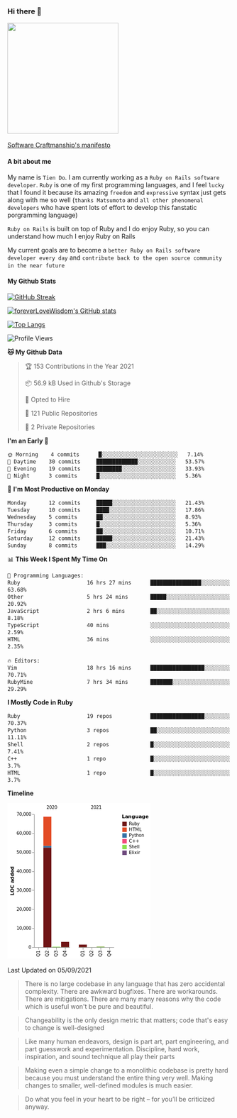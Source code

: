 ### Hi there 👋

<!--
**foreverLoveWisdom/foreverLoveWisdom** is a ✨ _special_ ✨ repository because its `README.md` (this file) appears on your GitHub profile.

Here are some ideas to get you started:

- 🔭 I’m currently working on ...
- 🌱 I’m currently learning ...
- 👯 I’m looking to collaborate on ...
- 🤔 I’m looking for help with ...
- 💬 Ask me about ...
- 📫 How to reach me: ...
- 😄 Pronouns: ...
- ⚡ Fun fact: ...
-->

<img src="https://codecondo.com/wp-content/uploads/2017/09/railslogo.png" width="250" height="250">

[Software Craftmanship's manifesto](http://manifesto.softwarecraftsmanship.org/)

#### A bit about me
My name is `Tien Do`. I am currently working as a `Ruby on Rails software developer`. `Ruby` is one of my first programming languages, and I feel `lucky` that I found it because its amazing `freedom` and `expressive` syntax just gets along with me so well (`thanks Matsumoto` and `all other phenomenal developers` who have spent lots of effort to develop this fanstatic porgramming language)

`Ruby on Rails` is built on top of Ruby and I do enjoy Ruby, so you can understand how much I enjoy Ruby on Rails

My current goals are to become a `better Ruby on Rails software developer every day` and `contribute back to the open source community in the near future`

#### My Github Stats

[![GitHub Streak](https://github-readme-streak-stats.herokuapp.com/?user=foreverLoveWisdom&theme=dracula)](https://git.io/streak-stats)
&nbsp;
&nbsp;

[![foreverLoveWisdom's GitHub stats](https://github-readme-stats.vercel.app/api?username=foreverLoveWisdom&show_icons=true&theme=react&count_private=true)](https://github.com/anuraghazra/github-readme-stats)

[![Top Langs](https://github-readme-stats.vercel.app/api/top-langs/?username=foreverLoveWisdom&show_icons=true&theme=vue-dark)](https://github.com/anuraghazra/github-readme-stats)

<!--START_SECTION:waka-->
![Profile Views](http://img.shields.io/badge/Profile%20Views-0-blue)

**🐱 My Github Data** 

> 🏆 153 Contributions in the Year 2021
 > 
> 📦 56.9 kB Used in Github's Storage 
 > 
> 💼 Opted to Hire
 > 
> 📜 121 Public Repositories 
 > 
> 🔑 2 Private Repositories  
 > 
**I'm an Early 🐤** 

```text
🌞 Morning    4 commits      █░░░░░░░░░░░░░░░░░░░░░░░░   7.14% 
🌆 Daytime    30 commits     █████████████░░░░░░░░░░░░   53.57% 
🌃 Evening    19 commits     ████████░░░░░░░░░░░░░░░░░   33.93% 
🌙 Night      3 commits      █░░░░░░░░░░░░░░░░░░░░░░░░   5.36%

```
📅 **I'm Most Productive on Monday** 

```text
Monday       12 commits     █████░░░░░░░░░░░░░░░░░░░░   21.43% 
Tuesday      10 commits     ████░░░░░░░░░░░░░░░░░░░░░   17.86% 
Wednesday    5 commits      ██░░░░░░░░░░░░░░░░░░░░░░░   8.93% 
Thursday     3 commits      █░░░░░░░░░░░░░░░░░░░░░░░░   5.36% 
Friday       6 commits      ██░░░░░░░░░░░░░░░░░░░░░░░   10.71% 
Saturday     12 commits     █████░░░░░░░░░░░░░░░░░░░░   21.43% 
Sunday       8 commits      ███░░░░░░░░░░░░░░░░░░░░░░   14.29%

```


📊 **This Week I Spent My Time On** 

```text
💬 Programming Languages: 
Ruby                     16 hrs 27 mins      ████████████████░░░░░░░░░   63.68% 
Other                    5 hrs 24 mins       █████░░░░░░░░░░░░░░░░░░░░   20.92% 
JavaScript               2 hrs 6 mins        ██░░░░░░░░░░░░░░░░░░░░░░░   8.18% 
TypeScript               40 mins             ░░░░░░░░░░░░░░░░░░░░░░░░░   2.59% 
HTML                     36 mins             ░░░░░░░░░░░░░░░░░░░░░░░░░   2.35%

🔥 Editors: 
Vim                      18 hrs 16 mins      █████████████████░░░░░░░░   70.71% 
RubyMine                 7 hrs 34 mins       ███████░░░░░░░░░░░░░░░░░░   29.29%

```

**I Mostly Code in Ruby** 

```text
Ruby                     19 repos            █████████████████░░░░░░░░   70.37% 
Python                   3 repos             ██░░░░░░░░░░░░░░░░░░░░░░░   11.11% 
Shell                    2 repos             █░░░░░░░░░░░░░░░░░░░░░░░░   7.41% 
C++                      1 repo              █░░░░░░░░░░░░░░░░░░░░░░░░   3.7% 
HTML                     1 repo              █░░░░░░░░░░░░░░░░░░░░░░░░   3.7%

```


**Timeline**

![Chart not found](https://raw.githubusercontent.com/foreverLoveWisdom/foreverLoveWisdom/main/charts/bar_graph.png) 


 Last Updated on 05/09/2021
<!--END_SECTION:waka-->


> There is no large codebase in any language that has zero accidental complexity. There are awkward bugfixes. There are workarounds. There are mitigations.
> There are many many reasons why the code which is useful won't be pure and beautiful.

> Changeability is the only design metric that matters; code that's easy to change is well-designed

> Like many human endeavors, design is part art, part engineering, and part guesswork and experimentation. Discipline, hard work, inspiration, and sound technique all play their parts

> Mak­ing even a sim­ple change to a mono­lith­ic code­base is pret­ty hard because you must under­stand the entire thing very well. Mak­ing changes to small­er, well-defined mod­ules is much easier.
 
 > Do what you feel in your heart to be right – for you’ll be criticized anyway.
